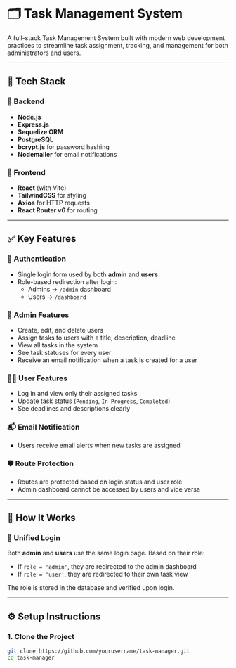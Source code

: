 # 🗂️ Task Management System

A full-stack Task Management System built with modern web development practices to streamline task assignment, tracking, and management for both administrators and users.

---

## 🚀 Tech Stack

### 🧠 Backend
- **Node.js**
- **Express.js**
- **Sequelize ORM**
- **PostgreSQL**
- **bcrypt.js** for password hashing
- **Nodemailer** for email notifications

### 🎨 Frontend
- **React** (with Vite)
- **TailwindCSS** for styling
- **Axios** for HTTP requests
- **React Router v6** for routing

---

## ✅ Key Features

### 🔐 Authentication
- Single login form used by both **admin** and **users**
- Role-based redirection after login:
  - Admins → `/admin` dashboard
  - Users → `/dashboard`

### 👤 Admin Features
- Create, edit, and delete users
- Assign tasks to users with a title, description, deadline
- View all tasks in the system
- See task statuses for every user
- Receive an email notification when a task is created for a user

### 👨‍💼 User Features
- Log in and view only their assigned tasks
- Update task status (`Pending`, `In Progress`, `Completed`)
- See deadlines and descriptions clearly

### 📬 Email Notification
- Users receive email alerts when new tasks are assigned

### 🛡️ Route Protection
- Routes are protected based on login status and user role
- Admin dashboard cannot be accessed by users and vice versa

---

## 🧭 How It Works

### 🔁 Unified Login
Both **admin** and **users** use the same login page. Based on their role:
- If `role = 'admin'`, they are redirected to the admin dashboard
- If `role = 'user'`, they are redirected to their own task view

The role is stored in the database and verified upon login.

---

## ⚙️ Setup Instructions

### 1. Clone the Project

```bash
git clone https://github.com/yourusername/task-manager.git
cd task-manager
